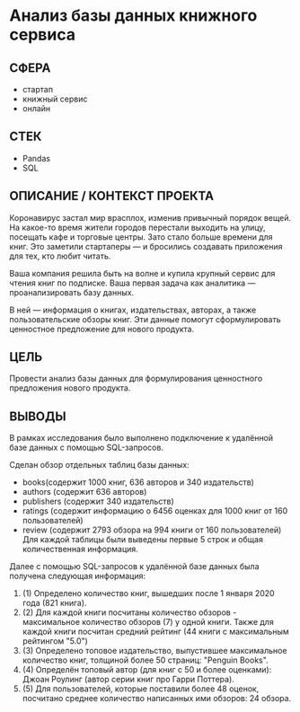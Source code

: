# Анализ базы данных книжного сервиса

## СФЕРА
- стартап
- книжный сервис
- онлайн

## СТЕК
- Pandas
- SQL

## ОПИСАНИЕ / КОНТЕКСТ ПРОЕКТА
Коронавирус застал мир врасплох, изменив привычный порядок вещей. На какое-то время жители городов перестали выходить на улицу, посещать кафе и торговые центры. Зато стало больше времени для книг. Это заметили стартаперы — и бросились создавать приложения для тех, кто любит читать.

Ваша компания решила быть на волне и купила крупный сервис для чтения книг по подписке. Ваша первая задача как аналитика — проанализировать базу данных.

В ней — информация о книгах, издательствах, авторах, а также пользовательские обзоры книг. Эти данные помогут сформулировать ценностное предложение для нового продукта.

## ЦЕЛЬ
Провести анализ базы данных для формулирования ценностного предложения нового продукта.

## ВЫВОДЫ
В рамках исследования было выполнено подключение к удалённой базе данных с помощью SQL-запросов.

Сделан обзор отдельных таблиц базы данных:
* books(содержит 1000 книг, 636 авторов и 340 издательств)
* authors (содержит 636 авторов)
* publishers (содержит 340 издательств)
* ratings (содержит информацию о 6456 оценках для 1000 книг от 160 пользователей)
* review (содержит 2793 обзора на 994 книги от 160 пользователей) Для каждой таблицы были выведены первые 5 строк и общая количественная информация.

Далее с помощью SQL-запросов к удалённой базе данных была получена следующая информация:
1. (1) Определено количество книг, вышедших после 1 января 2020 года (821 книга).
2. (2) Для каждой книги посчитаны количество обзоров - максимальное количество обзоров (7) у одной книги. Также для каждой книги посчитан средний рейтинг (44 книги с максимальным рейтингом "5.0")
3. (3) Определено топовое издательство, выпустившее максимальное количество книг, толщиной более 50 страниц: "Penguin Books".
4. (4) Определён топовый автор (для книг с 50 и более оценками): Джоан Роулинг (автор серии книг про Гарри Поттера).
5. (5) Для пользователей, которые поставили более 48 оценок, посчитано среднее количество написанных ими обзоров: 24 обзора.
